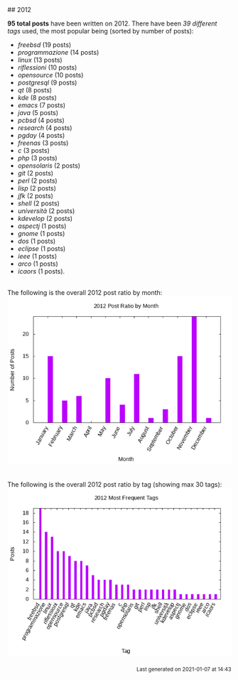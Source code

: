 <a name="2012" />
## 2012 

**95 total posts** have been written on 2012.
There have been *39 different tags* used, the most
popular being (sorted by number of posts):
 
- *freebsd* (19 posts)  
- *programmazione* (14 posts)  
- *linux* (13 posts)  
- *riflessioni* (10 posts)  
- *opensource* (10 posts)  
- *postgresql* (9 posts)  
- *qt* (8 posts)  
- *kde* (8 posts)  
- *emacs* (7 posts)  
- *java* (5 posts)  
- *pcbsd* (4 posts)  
- *research* (4 posts)  
- *pgday* (4 posts)  
- *freenas* (3 posts)  
- *c* (3 posts)  
- *php* (3 posts)  
- *opensolaris* (2 posts)  
- *git* (2 posts)  
- *perl* (2 posts)  
- *lisp* (2 posts)  
- *jfk* (2 posts)  
- *shell* (2 posts)  
- *università* (2 posts)  
- *kdevelop* (2 posts)  
- *aspectj* (1 posts)  
- *gnome* (1 posts)  
- *dos* (1 posts)  
- *eclipse* (1 posts)  
- *ieee* (1 posts)  
- *arco* (1 posts)  
- *icaors* (1 posts).<br/>
<br/>
The following is the overall 2012 post ratio by month:
<br/>
    <center>
      <img src="/images/stats/2012-months.png" alt="2012 post ratio per month" />
    </center>
<br/>

<br/>
The following is the overall 2012 post ratio by tag (showing max 30 tags):
<br/>
  <center>
    <img src="/images/stats/2012-tags.png" alt="2012 post ratio per tag" />
  </center>
<br/>

<div align="right">
<small>
Last generated on 2021-01-07 at 14:43
</small>
</div>

<br/>
